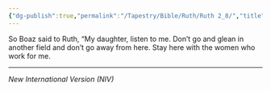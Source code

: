 ```yaml
---
{"dg-publish":true,"permalink":"/Tapestry/Bible/Ruth/Ruth 2_8/","title":"Ruth 2:8","hide":true,"tags":["bible-verse","bible-verse"],"dgHomeLink":true,"dgShowLocalGraph":true,"dgEnableSearch":true}
---
```



So Boaz said to Ruth, “My daughter, listen to me. Don’t go and glean in another field and don’t go away from here. Stay here with the women who work for me.

---
*New International Version (NIV)*